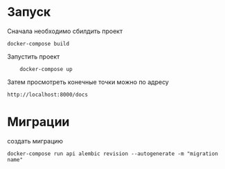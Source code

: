 # Запуск

Сначала необходимо сбилдить проект

    docker-compose build

Запустить проект

        docker-compose up

Затем просмотреть конечные точки можно по адресу

    http://localhost:8000/docs

# Миграции

создать миграцию

    docker-compose run api alembic revision --autogenerate -m "migration name"
